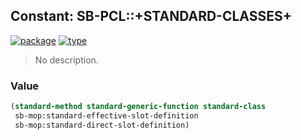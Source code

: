 ## Constant: SB-PCL::+STANDARD-CLASSES+
[![package](https://img.shields.io/badge/Package-SB--PCL-5f9ea0.svg?style=social&colorA=999999)](../) [![type](https://img.shields.io/badge/Type-Constant-5f9ea0.svg?style=social&colorA=999999)](../#constant) 

> No description.

### Value
```cl
(standard-method standard-generic-function standard-class
 sb-mop:standard-effective-slot-definition
 sb-mop:standard-direct-slot-definition)
```
